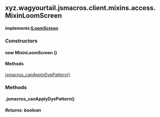 

xyz.wagyourtail.jsmacros.client.mixins.access.MixinLoomScreen
-------------------------------------------------------------

#### implements [ILoomScreen](1.9.2/xyz/wagyourtail/jsmacros/client/access/ILoomScreen.html)

### Constructors

#### new MixinLoomScreen ()




#### Methods

[jsmacros\_canApplyDyePattern()](#jsmacros_canApplyDyePattern-)



### Methods

#### .jsmacros\_canApplyDyePattern()


##### Returns: boolean




